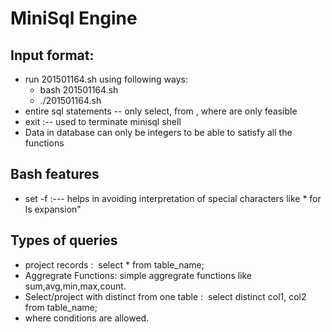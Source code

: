 # MiniSql Engine 

## Input format:
* run 201501164.sh using following ways:
	* bash 201501164.sh 
	* ./201501164.sh
* entire sql statements -- only select, from , where are only feasible
* exit :-- used to terminate minisql shell
* Data in database can only be integers to be able to satisfy all the functions

## Bash features
* set -f  :--- helps in avoiding interpretation of special characters like * for ls expansion"


## Types of queries

* project records​ : ​ select * from table_name;
* Aggregrate Functions: simple aggregrate functions like sum,avg,min,max,count.
* Select/project with distinct from one table​ : ​ select distinct col1, col2 from table_name;
* where conditions are allowed.